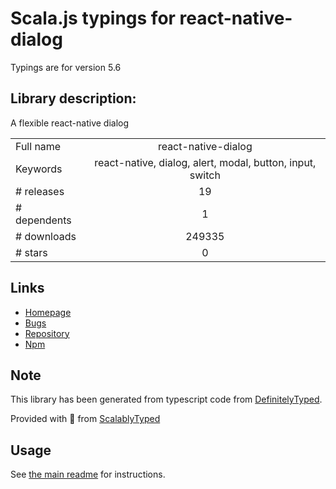 
# Scala.js typings for react-native-dialog

Typings are for version 5.6

## Library description:
A flexible react-native dialog

|                    |                 |
| ------------------ | :-------------: |
| Full name          | react-native-dialog |
| Keywords           | react-native, dialog, alert, modal, button, input, switch |
| # releases         | 19 |
| # dependents       | 1 |
| # downloads        | 249335 |
| # stars            | 0 |

## Links
- [Homepage](https://github.com/mmazzarolo/react-native-dialog)
- [Bugs](https://github.com/mmazzarolo/react-native-dialog/issues)
- [Repository](https://github.com/mmazzarolo/react-native-dialog)
- [Npm](https://www.npmjs.com/package/react-native-dialog)
    


## Note
This library has been generated from typescript code from [DefinitelyTyped](https://definitelytyped.org).

Provided with :purple_heart: from [ScalablyTyped](https://github.com/oyvindberg/ScalablyTyped)

## Usage
See [the main readme](../../readme.md) for instructions.


